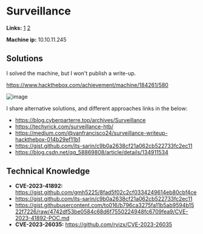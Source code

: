 # Surveillance

**Links:** [1](https://www.hackthebox.com/machines/surveillance)  [2](https://app.hackthebox.com/machines/Surveillance)

**Machine ip:** 10.10.11.245


## Solutions
I solved the machine, but I won't publish a write-up. 

https://www.hackthebox.com/achievement/machine/184261/580

![image](https://github.com/h4md153v63n/CTFs/assets/5091265/7b78467a-fc8e-423d-93c7-fa8227c85657)

I share alternative solutions, and different approaches links in the below:
+ https://blog.cyberparterre.top/archives/Surveillance
+ https://techyrick.com/surveillance-htb/
+ https://medium.com/@vanfrancisco24/surveillance-writeup-hackthebox-014b29ef11b1
+ https://gist.github.com/its-sarin/c9b0a2638cf21a062cb522733fc2ec11
+ https://blog.csdn.net/qq_58869808/article/details/134911534


## Technical Knowledge
+ **CVE-2023-41892:** https://gist.github.com/gmh5225/8fad5f02c2cf0334249614eb80cbf4ce
+ https://gist.github.com/its-sarin/c9b0a2638cf21a062cb522733fc2ec11
+ https://gist.githubusercontent.com/to016/b796ca3275fa11b5ab9594b1522f7226/raw/4742df53be0584c68d6f7550224948fc6709fea9/CVE-2023-41892-POC.md
+ **CVE-2023-26035:** https://github.com/rvizx/CVE-2023-26035
